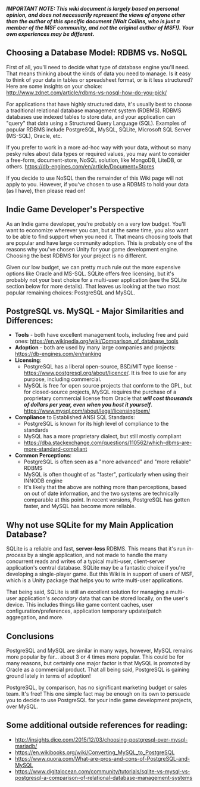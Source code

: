 **_IMPORTANT NOTE: This wiki document is largely based on personal opinion, and does not necessarily represent the views of anyone other than the author of this specific document (Walt Collins, who is just a member of the MSF community, and not the original author of MSF!). Your own experiences may be different._**

## Choosing a Database Model: RDBMS vs. NoSQL

First of all, you'll need to decide what type of database engine you'll need. That means thinking about the kinds of data you need to manage. Is it easy to think of your data in tables or spreadsheet format, or is it less structured? Here are some insights on your choice: <http://www.zdnet.com/article/rdbms-vs-nosql-how-do-you-pick/>

For applications that have highly structured data, it's usually best to choose a traditional relational database management system (RDBMS). RDBMS databases use indexed tables to store data, and your application can "query" that data using a Structured Query Language (SQL). Examples of popular RDBMS include PostgreSQL, MySQL, SQLite, Microsoft SQL Server (MS-SQL), Oracle, etc. 

If you prefer to work in a more ad-hoc way with your data, without so many pesky rules about data types or required values, you may want to consider a free-form, document-store, NoSQL solution, like MongoDB, LiteDB, or others. <https://db-engines.com/en/article/Document+Stores>

If you decide to use NoSQL then the remainder of this Wiki page will not apply to you. However, if you've chosen to use a RDBMS to hold your data (as I have), then please read on!

## Indie Game Developer's Perspective

As an Indie game developer, you're probably on a very low budget. You'll want to economize wherever you can, but at the same time, you also want to be able to find support when you need it. That means choosing tools that are popular and have large community adoption. This is probably one of the reasons why you've chosen Unity for your game development engine. Choosing the best RDBMS for your project is no different.

Given our low budget, we can pretty much rule out the more expensive options like Oracle and MS-SQL. SQLite offers free licensing, but it's probably not your best choice for a multi-user application (see the SQLite section below for more details). That leaves us looking at the two most popular remaining choices: PostgreSQL and MySQL.

## PostgreSQL vs. MySQL - Major Similarities and Differences:

* **Tools** - both have excellent management tools, including free and paid ones: <https://en.wikipedia.org/wiki/Comparison_of_database_tools>
* **Adoption** - both are used by many large companies and projects: <https://db-engines.com/en/ranking>
* **Licensing**:  
  * PostgreSQL has a liberal open-source, BSD/MIT type license - <https://www.postgresql.org/about/licence/>. It is free to use for any purpose, including commercial.
  * MySQL is free for open source projects that conform to the GPL, but for closed-source projects, MySQL requires the purchase of a proprietary commercial license from Oracle that _**will cost thousands of dollars per year, even when you host it yourself**_. <https://www.mysql.com/about/legal/licensing/oem/>
* **Compliance** to Established ANSI SQL Standards:
  * PostgreSQL is known for its high level of compliance to the standards
  * MySQL has a more proprietary dialect, but still mostly compliant
  * <https://dba.stackexchange.com/questions/110562/which-dbms-are-more-standard-compliant>
* **Common Perceptions**:
  * PostgreSQL is often seen as a "more advanced" and "more reliable" RDBMS
  * MySQL is often thought of as "faster", particularly when using their INNODB engine
  * It's likely that the above are nothing more than perceptions, based on out of date information, and the two systems are technically comparable at this point. In recent versions, PostgreSQL has gotten faster, and MySQL has become more reliable.

## Why not use SQLite for my Main Application Database?

SQLite is a reliable and fast, **server-less** RDBMS. This means that it's run _in-process_ by a single application, and not made to handle the many concurrent reads and writes of a typical multi-user, client-server application's central database. SQLite may be a fantastic choice if you're developing a single-player game. But this Wiki is in support of users of MSF, which is a Unity package that helps you to write multi-user applications.

That being said, SQLite is still an excellent solution for managing a multi-user application's _secondary_ data that can be stored locally, on the user's device. This includes things like game content caches, user configuration/preferences, application temporary update/patch aggregation, and more.

## Conclusions

PostgreSQL and MySQL are similar in many ways, however, MySQL remains more popular by far... about 3 or 4 times more popular. This could be for many reasons, but certainly one major factor is that MySQL is promoted by Oracle as a commercial product. That all being said, PostgreSQL is gaining ground lately in terms of adoption!

PostgreSQL, by comparison, has no significant marketing budget or sales team. It's free! This one simple fact may be enough on its own to persuade you to decide to use PostgreSQL for your indie game development projects, over MySQL.

## Some additional outside references for reading:
* <http://insights.dice.com/2015/12/03/choosing-postgresql-over-mysql-mariadb/>
* <https://en.wikibooks.org/wiki/Converting_MySQL_to_PostgreSQL>
* <https://www.quora.com/What-are-pros-and-cons-of-PostgreSQL-and-MySQL>
* <https://www.digitalocean.com/community/tutorials/sqlite-vs-mysql-vs-postgresql-a-comparison-of-relational-database-management-systems>